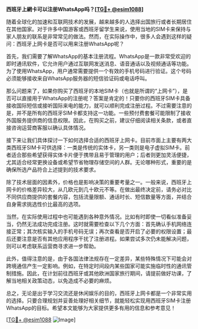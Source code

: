 **西班牙上網卡可以注册WhatsApp吗？[[TG💪+ @esim1088](https://t.me/s/esim1088)]**

随着全球化的加速和互联网技术的发展，越来越多的人选择出国旅行或者长期居住在其他国家。对于许多中国游客或西班牙留学生来说，使用当地的SIM卡来保持与家人朋友的联系是非常常见的做法。然而，在实际操作中，很多人会遇到这样的疑问：西班牙上网卡是否可以用来注册WhatsApp呢？

首先，我们需要了解WhatsApp的基本注册流程。WhatsApp是一款非常受欢迎的即时通讯软件，它允许用户通过互联网发送消息、语音通话以及视频通话等功能。为了使用WhatsApp，用户通常需要提供一个有效的手机号码进行验证。这个号码必须能够接收来自WhatsApp服务器的短信验证码或电话呼叫。

那么问题来了，如果你购买了西班牙的本地SIM卡（也就是所谓的“上网卡”），是否可以直接用于WhatsApp的注册呢？答案是肯定的！只要你的西班牙SIM卡具备接收国际短信或接听国际来电的能力，就可以顺利完成注册过程。不过需要注意的是，并不是所有的西班牙SIM卡都支持这一功能。一些预付费套餐可能限制了接收外国服务提供商的信息权限。因此，在购买之前，建议仔细阅读相关条款，或者直接咨询运营商客服以确认具体情况。

接下来让我们具体探讨一下如何选择合适的西班牙上网卡。目前市面上主要有两大类西班牙SIM卡可供选择：一类是传统的实体卡，另一类则是电子虚拟SIM卡。前者适合那些希望获得实体卡片便于携带且易于管理的用户；后者则更加灵活便捷，尤其适合经常更换设备或希望节省物理存储空间的人群。无论哪种形式，重要的是确保所选产品符合上述提到的技术要求。

除了技术层面的因素外，价格也是影响决策的重要考量之一。一般来说，西班牙上网卡的价格差异较大，从几欧元到几十欧元不等。在做出最终决定前，请务必对比不同供应商提供的套餐内容，包括流量限额、通话时长、短信数量等方面，并结合自身需求挑选性价比最高的选项。

当然，在实际使用过程中也可能遇到各种意外情况。比如有时即使一切看似准备妥当，仍然无法成功完成注册。这时就需要检查以下几个方面：首先确认手机网络连接正常；其次核实输入的手机号码无误；再次查看是否开启了必要的权限设置；最后还要注意是否有其他应用程序干扰了注册进程。如果尝试多次仍未能解决问题，则可以考虑联系运营商寻求进一步帮助。

此外，值得注意的是，由于各国法律法规存在一定差异，某些特殊情况下可能会对跨境通信产生一定影响。例如，在特定时间段内某些国家可能实施临时性的通讯管制措施。因此，在计划前往西班牙或其他欧洲国家旅行期间，请提前做好功课，了解当地相关政策动态，以免造成不必要的麻烦。

总之，无论是出于学习交流还是休闲娱乐的目的，西班牙上网卡都是一个非常实用的选择。只要合理规划并妥善处理好相关细节，就能轻松实现用西班牙SIM卡注册WhatsApp的目标。希望本文能够为大家提供更多有用的信息和参考意见！

[[TG💪+ @esim1088](https://t.me/s/esim1088) ![Image](https://i.postimg.cc/4NQfJmqS/Snipaste-2025-05-13-00-14-12.png)]